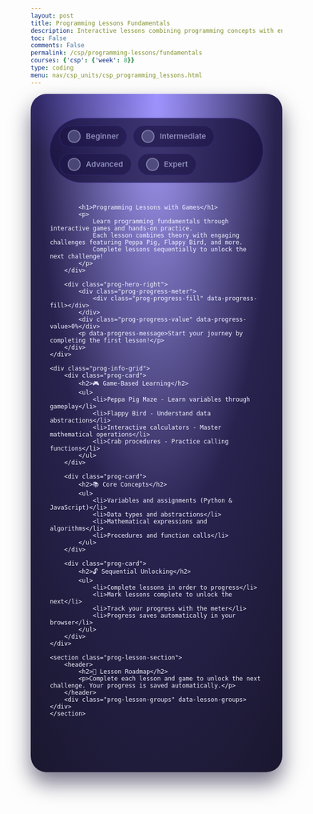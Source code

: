 ```yaml
---
layout: post
title: Programming Lessons Fundamentals
description: Interactive lessons combining programming concepts with engaging games. Master variables, data abstractions, mathematical operations, and procedures through hands-on practice.
toc: False
comments: False
permalink: /csp/programming-lessons/fundamentals
courses: {'csp': {'week': 8}}
type: coding
menu: nav/csp_units/csp_programming_lessons.html
---
```


<style>
:root {
    --prog-bg-start: #18144d;
    --prog-bg-end: #0a0524;
    --prog-card-bg: rgba(16, 12, 48, 0.78);
    --prog-border: rgba(82, 64, 196, 0.45);
    --prog-highlight: #6655ff;
    --prog-highlight-soft: rgba(102, 85, 255, 0.58);
    --prog-accent: #2d9bff;
    --prog-text-primary: #f2f5ff;
    --prog-text-secondary: rgba(225, 229, 255, 0.78);
    --prog-text-muted: rgba(200, 205, 242, 0.65);
    --prog-shadow: 0 22px 40px rgba(14, 9, 43, 0.55);
    --prog-radius-lg: 32px;
    --prog-radius-md: 18px;
    --prog-radius-sm: 12px;
    --prog-transition: 220ms ease;
}

.prog-wrapper {
    position: relative;
    margin: 0 auto;
    padding: 48px clamp(16px, 4vw, 56px);
    border-radius: var(--prog-radius-lg);
    background: radial-gradient(110% 150% at 50% 0%, rgba(102, 85, 255, 0.55) 0%, rgba(22, 16, 64, 0.92) 43%, rgba(6, 4, 18, 0.95) 100%);
    color: var(--prog-text-primary);
    box-shadow: var(--prog-shadow);
    overflow: hidden;
}

.prog-wrapper::after {
    content: "";
    position: absolute;
    inset: -120px -220px auto -80px;
    height: 360px;
    background: radial-gradient(40% 40% at 30% 30%, rgba(102, 85, 255, 0.38) 0%, rgba(102, 85, 255, 0) 100%);
    opacity: 0.7;
    z-index: 0;
    pointer-events: none;
}

.prog-wrapper > * {
    position: relative;
    z-index: 1;
}

.prog-hero {
    display: grid;
    gap: 32px;
    grid-template-columns: repeat(auto-fit, minmax(280px, 1fr));
    align-items: center;
    margin-bottom: 48px;
}

.prog-hero-left {
    display: flex;
    flex-direction: column;
    gap: 28px;
}

.prog-stepper {
    display: flex;
    flex-wrap: wrap;
    gap: 12px;
    padding: 14px 18px;
    border-radius: 999px;
    background: rgba(20, 14, 58, 0.7);
    border: 1px solid rgba(109, 95, 255, 0.3);
    width: fit-content;
}

.prog-step {
    display: flex;
    align-items: center;
    gap: 10px;
    padding: 8px 16px;
    border-radius: 999px;
    background: rgba(30, 22, 72, 0.6);
    border: 1px solid rgba(109, 95, 255, 0.2);
    transition: var(--prog-transition);
}

.prog-step.is-active {
    background: rgba(102, 85, 255, 0.25);
    border-color: rgba(102, 85, 255, 0.5);
}

.prog-step.is-current {
    background: linear-gradient(135deg, rgba(102, 85, 255, 0.45), rgba(45, 155, 255, 0.45));
    border-color: var(--prog-accent);
}

.prog-step-icon {
    width: 22px;
    height: 22px;
    border-radius: 50%;
    background: rgba(200, 205, 242, 0.25);
    border: 2px solid rgba(200, 205, 242, 0.4);
    transition: var(--prog-transition);
}

.prog-step.is-active .prog-step-icon {
    background: rgba(102, 85, 255, 0.35);
    border-color: var(--prog-highlight);
}

.prog-step.is-current .prog-step-icon {
    background: var(--prog-accent);
    border-color: var(--prog-accent);
}

.prog-step-label {
    font-size: 0.95rem;
    font-weight: 600;
    color: var(--prog-text-muted);
}

.prog-step.is-active .prog-step-label {
    color: var(--prog-text-secondary);
}

.prog-step.is-current .prog-step-label {
    color: var(--prog-text-primary);
}

.prog-hero h1 {
    margin: 0;
    font-size: clamp(2.2rem, 5vw, 3rem);
    line-height: 1.15;
}

.prog-hero p {
    margin: 0;
    font-size: 1.1rem;
    line-height: 1.55;
    color: var(--prog-text-secondary);
}

.prog-hero-right {
    display: flex;
    flex-direction: column;
    align-items: center;
    gap: 18px;
}

.prog-progress-meter {
    position: relative;
    width: 72px;
    height: 220px;
    padding: 5px;
    border-radius: 40px;
    background: linear-gradient(160deg, rgba(76, 63, 222, 0.35), rgba(21, 13, 68, 0.85));
    border: 1px solid rgba(110, 123, 255, 0.35);
    box-shadow: inset 0 1px 0 rgba(255, 255, 255, 0.08), 0 22px 32px rgba(12, 8, 36, 0.5);
}

.prog-progress-fill {
    position: absolute;
    left: 5px;
    right: 5px;
    bottom: 5px;
    height: 0;
    border-radius: 36px;
    background: linear-gradient(180deg, rgba(125, 95, 255, 0.2) 0%, rgba(91, 122, 255, 0.6) 45%, rgba(41, 122, 255, 0.92) 100%);
    transition: height 350ms ease;
}

.prog-progress-value {
    position: relative;
    margin-top: 14px;
    font-weight: 700;
    font-size: 1.8rem;
    letter-spacing: 0.04em;
    text-align: center;
}

[data-progress-message] {
    font-size: 0.98rem;
    line-height: 1.5;
    color: var(--prog-text-secondary);
    text-align: center;
}

.prog-info-grid {
    display: grid;
    gap: 22px;
    grid-template-columns: repeat(auto-fit, minmax(280px, 1fr));
    margin-bottom: 42px;
}

.prog-card {
    padding: 28px;
    border-radius: var(--prog-radius-md);
    background: var(--prog-card-bg);
    border: 1px solid var(--prog-border);
    box-shadow: inset 0 1px 0 rgba(255, 255, 255, 0.03), 0 22px 32px rgba(8, 5, 25, 0.42);
}

.prog-card h2 {
    margin-top: 0;
    margin-bottom: 14px;
    font-size: 1.5rem;
}

.prog-card h3 {
    margin-top: 18px;
    margin-bottom: 12px;
    font-size: 1.15rem;
    color: var(--prog-accent);
}

.prog-card ul {
    margin: 0;
    padding-left: 18px;
    color: var(--prog-text-secondary);
}

.prog-card ul li + li {
    margin-top: 8px;
}

.prog-lesson-section {
    margin-bottom: 48px;
}

.prog-lesson-section header {
    display: flex;
    flex-direction: column;
    gap: 10px;
    margin-bottom: 24px;
}

.prog-lesson-section h2 {
    margin: 0;
    font-size: 1.8rem;
}

.prog-lesson-section p {
    margin: 0;
    color: var(--prog-text-muted);
}

.prog-lesson-groups {
    display: grid;
    gap: 20px;
}

.prog-module-card {
    padding: 24px 24px 20px;
    border-radius: var(--prog-radius-md);
    background: rgba(18, 13, 52, 0.78);
    border: 1px solid rgba(102, 85, 255, 0.2);
    box-shadow: inset 0 1px 0 rgba(255, 255, 255, 0.02), 0 12px 22px rgba(11, 6, 31, 0.4);
}

.prog-module-header {
    display: flex;
    flex-wrap: wrap;
    align-items: baseline;
    justify-content: space-between;
    gap: 12px;
    margin-bottom: 18px;
}

.prog-module-header h3 {
    margin: 0;
    font-size: 1.25rem;
}

.prog-module-count {
    font-size: 0.95rem;
    color: rgba(179, 191, 255, 0.75);
}

.prog-lessons-list {
    display: grid;
    gap: 12px;
}

.prog-lesson-item {
    display: grid;
    grid-template-columns: auto 1fr auto;
    align-items: center;
    gap: 16px;
    padding: 14px 18px;
    border-radius: var(--prog-radius-sm);
    background: rgba(14, 10, 42, 0.55);
    border: 1px solid rgba(102, 85, 255, 0.12);
    cursor: pointer;
    transition: var(--prog-transition);
}

.prog-lesson-item:hover:not(.is-locked) {
    background: rgba(18, 13, 52, 0.75);
    border-color: rgba(102, 85, 255, 0.3);
}

.prog-lesson-item.is-locked {
    opacity: 0.5;
    cursor: not-allowed;
}

.prog-lesson-item input[type="checkbox"] {
    appearance: none;
    -webkit-appearance: none;
    -moz-appearance: none;
    width: 22px;
    height: 22px;
    border-radius: 6px;
    border: 2px solid rgba(102, 85, 255, 0.4);
    background: rgba(30, 22, 72, 0.6);
    cursor: pointer;
    transition: var(--prog-transition);
}

.prog-lesson-item input[type="checkbox"]:checked {
    background: linear-gradient(135deg, var(--prog-highlight), var(--prog-accent));
    border-color: var(--prog-accent);
}

.prog-lesson-item input[type="checkbox"]:disabled {
    opacity: 0.4;
    cursor: not-allowed;
}

.prog-lesson-title {
    display: flex;
    flex-direction: column;
    gap: 4px;
}

.prog-lesson-title span:first-child {
    font-size: 1rem;
    font-weight: 500;
    color: var(--prog-text-primary);
}

.prog-lesson-title span:last-child {
    font-size: 0.85rem;
    color: var(--prog-text-muted);
}

.prog-lesson-link {
    padding: 8px 16px;
    border-radius: 999px;
    border: 1px solid rgba(109, 95, 255, 0.35);
    background: linear-gradient(135deg, rgba(93, 76, 255, 0.8), rgba(55, 122, 255, 0.8));
    color: var(--prog-text-primary);
    font-weight: 600;
    font-size: 0.9rem;
    text-decoration: none;
    display: flex;
    align-items: center;
    gap: 8px;
    transition: var(--prog-transition);
}

.prog-lesson-link:hover:not(.is-locked) {
    transform: translateY(-2px);
    box-shadow: 0 12px 20px rgba(55, 122, 255, 0.35);
}

.prog-lesson-link.is-locked {
    opacity: 0.4;
    cursor: not-allowed;
    pointer-events: none;
}

@media (max-width: 768px) {
    .prog-lesson-item {
        grid-template-columns: auto 1fr;
        grid-template-rows: auto auto;
    }

    .prog-lesson-link {
        grid-column: 2;
        justify-self: end;
    }
}
</style>

<div class="prog-wrapper">
    <div class="prog-hero">
        <div class="prog-hero-left">
            <div class="prog-stepper">
                <div class="prog-step" data-step="beginner">
                    <div class="prog-step-icon"></div>
                    <span class="prog-step-label">Beginner</span>
                </div>
                <div class="prog-step" data-step="intermediate">
                    <div class="prog-step-icon"></div>
                    <span class="prog-step-label">Intermediate</span>
                </div>
                <div class="prog-step" data-step="advanced">
                    <div class="prog-step-icon"></div>
                    <span class="prog-step-label">Advanced</span>
                </div>
                <div class="prog-step" data-step="expert">
                    <div class="prog-step-icon"></div>
                    <span class="prog-step-label">Expert</span>
                </div>
            </div>

            <h1>Programming Lessons with Games</h1>
            <p>
                Learn programming fundamentals through interactive games and hands-on practice.
                Each lesson combines theory with engaging challenges featuring Peppa Pig, Flappy Bird, and more.
                Complete lessons sequentially to unlock the next challenge!
            </p>
        </div>

        <div class="prog-hero-right">
            <div class="prog-progress-meter">
                <div class="prog-progress-fill" data-progress-fill></div>
            </div>
            <div class="prog-progress-value" data-progress-value>0%</div>
            <p data-progress-message>Start your journey by completing the first lesson!</p>
        </div>
    </div>

    <div class="prog-info-grid">
        <div class="prog-card">
            <h2>🎮 Game-Based Learning</h2>
            <ul>
                <li>Peppa Pig Maze - Learn variables through gameplay</li>
                <li>Flappy Bird - Understand data abstractions</li>
                <li>Interactive calculators - Master mathematical operations</li>
                <li>Crab procedures - Practice calling functions</li>
            </ul>
        </div>

        <div class="prog-card">
            <h2>📚 Core Concepts</h2>
            <ul>
                <li>Variables and assignments (Python & JavaScript)</li>
                <li>Data types and abstractions</li>
                <li>Mathematical expressions and algorithms</li>
                <li>Procedures and function calls</li>
            </ul>
        </div>

        <div class="prog-card">
            <h2>🔓 Sequential Unlocking</h2>
            <ul>
                <li>Complete lessons in order to progress</li>
                <li>Mark lessons complete to unlock the next</li>
                <li>Track your progress with the meter</li>
                <li>Progress saves automatically in your browser</li>
            </ul>
        </div>
    </div>

    <section class="prog-lesson-section">
        <header>
            <h2>📖 Lesson Roadmap</h2>
            <p>Complete each lesson and game to unlock the next challenge. Your progress is saved automatically.</p>
        </header>
        <div class="prog-lesson-groups" data-lesson-groups></div>
    </section>
</div>

<script>
(function() {
    const steps = [
        { id: 'beginner', threshold: 0, message: 'Start your journey by completing the first lesson!' },
        { id: 'intermediate', threshold: 25, message: 'Great progress! Keep going to unlock more lessons.' },
        { id: 'advanced', threshold: 50, message: 'Halfway there! You\'re mastering the fundamentals.' },
        { id: 'expert', threshold: 75, message: 'Almost done! Finish strong to complete all lessons.' }
    ];

    const arrowIcon = '<svg width="16" height="16" viewBox="0 0 16 16" fill="none"><path d="M6 3L11 8L6 13" stroke="currentColor" stroke-width="2" stroke-linecap="round" stroke-linejoin="round"/></svg>';

    function init(progress) {
        const root = document.querySelector('[data-lesson-groups]');
        const fillEl = document.querySelector('[data-progress-fill]');
        const valueEl = document.querySelector('[data-progress-value]');
        const messageEl = document.querySelector('[data-progress-message]');
        const stepper = document.querySelector('.prog-stepper');

        if (!root) {
            console.warn('Programming Lessons: root element not found');
            return;
        }

        const state = progress.getState();
        const modules = state.orderedModules;
        const moduleMeta = [];
        let totalCompleted = 0;

        modules.forEach((module) => {
            const card = document.createElement('div');
            card.className = 'prog-module-card';

            const header = document.createElement('div');
            header.className = 'prog-module-header';

            const heading = document.createElement('h3');
            heading.innerHTML = module.label;
            header.appendChild(heading);

            const count = document.createElement('span');
            count.className = 'prog-module-count';
            header.appendChild(count);

            card.appendChild(header);

            const list = document.createElement('div');
            list.className = 'prog-lessons-list';
            card.appendChild(list);

            const lessonMeta = [];

            module.lessons.forEach((lesson) => {
                const row = document.createElement('label');
                row.className = 'prog-lesson-item';

                const checkbox = document.createElement('input');
                checkbox.type = 'checkbox';
                checkbox.dataset.lessonSlug = lesson.slug;
                row.appendChild(checkbox);

                const text = document.createElement('div');
                text.className = 'prog-lesson-title';
                const titleSpan = document.createElement('span');
                titleSpan.textContent = lesson.title;
                const slugSpan = document.createElement('span');
                slugSpan.textContent = lesson.slug.replace(/-/g, '.');
                text.appendChild(titleSpan);
                text.appendChild(slugSpan);
                row.appendChild(text);

                const link = document.createElement('a');
                link.className = 'prog-lesson-link';
                link.href = lesson.url;
                link.innerHTML = 'Open' + arrowIcon;
                link.addEventListener('click', (event) => {
                    if (!progress.isUnlocked(lesson.slug)) {
                        event.preventDefault();
                        event.stopPropagation();
                    }
                });
                row.appendChild(link);

                checkbox.addEventListener('change', () => {
                    progress.setCompleted(lesson.slug, checkbox.checked);
                });

                list.appendChild(row);

                lessonMeta.push({
                    slug: lesson.slug,
                    checkbox,
                    link,
                    row
                });
            });

            root.appendChild(card);
            moduleMeta.push({ countEl: count, lessons: lessonMeta });
        });

        progress.subscribe((state) => {
            moduleMeta.forEach((meta) => {
                let moduleCompleted = 0;
                meta.lessons.forEach((item) => {
                    const slug = item.slug;
                    const isCompleted = state.completed.has(slug);
                    const isUnlocked = state.unlocked.has(slug) || isCompleted;

                    item.checkbox.checked = isCompleted;
                    item.checkbox.disabled = !isUnlocked;
                    item.checkbox.title = isUnlocked ? 'Mark this lesson complete when you finish.' : 'Locked until the previous lesson is complete.';

                    item.row.classList.toggle('is-locked', !isUnlocked);

                    if (item.link) {
                        if (!isUnlocked) {
                            item.link.classList.add('is-locked');
                            item.link.setAttribute('aria-disabled', 'true');
                            item.link.tabIndex = -1;
                            item.link.title = 'Locked until the previous lesson is complete.';
                        } else {
                            item.link.classList.remove('is-locked');
                            item.link.removeAttribute('aria-disabled');
                            item.link.removeAttribute('tabindex');
                            item.link.removeAttribute('title');
                        }
                    }

                    if (isCompleted) {
                        moduleCompleted += 1;
                        totalCompleted += 1;
                    }
                });
                meta.countEl.textContent = moduleCompleted + '/' + meta.lessons.length + ' complete';
            });

            if (fillEl) {
                fillEl.style.height = state.percent + '%';
            }
            if (valueEl) {
                valueEl.textContent = state.percent + '%';
            }

            let currentStep = steps[0];
            steps.forEach((step) => {
                if (state.percent >= step.threshold) {
                    currentStep = step;
                }
            });

            if (messageEl) {
                messageEl.textContent = currentStep.message;
            }

            if (stepper) {
                Array.from(stepper.querySelectorAll('[data-step]')).forEach((el) => {
                    const id = el.getAttribute('data-step');
                    const stepConfig = steps.find((step) => step.id === id);
                    if (!stepConfig) {
                        return;
                    }
                    const isPassed = state.percent >= stepConfig.threshold;
                    el.classList.toggle('is-active', isPassed);
                    el.classList.toggle('is-current', currentStep.id === id);
                });
            }
        });
    }

    function waitForProgress() {
        if (window.ProgrammingLessonsProgress) {
            init(window.ProgrammingLessonsProgress);
        } else {
            document.addEventListener('programming-lessons-progress-update', function handleReady() {
                if (window.ProgrammingLessonsProgress) {
                    init(window.ProgrammingLessonsProgress);
                    document.removeEventListener('programming-lessons-progress-update', handleReady);
                }
            });
        }
    }

    waitForProgress();
})();
</script>
